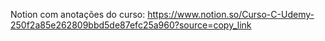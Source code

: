 Notion com anotações do curso: https://www.notion.so/Curso-C-Udemy-250f2a85e262809bbd5de87efc25a960?source=copy_link
